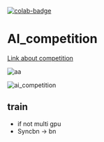 [![colab-badge](https://user-images.githubusercontent.com/79159191/181145349-7c08a358-bcc2-4b9f-85db-04cb77e8fb84.svg)](https://colab.research.google.com/drive/1YxTexkEiq5AxWNYXc037kCx3UFKFPTlz?usp=sharing)

# AI_competition

[Link about competition](https://aichallenge.or.kr/competition/detail/1)

![aa](https://user-images.githubusercontent.com/79159191/178395302-0694c9be-47d7-48c3-9893-3d03e03d4ad3.jpg)

![ai_competition](https://user-images.githubusercontent.com/79159191/187588893-bd5fef5f-dfe1-456c-9069-269e4960a846.jpg)






## train
* if not multi gpu
* Syncbn -> bn
